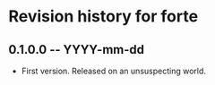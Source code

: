 # Revision history for forte

## 0.1.0.0 -- YYYY-mm-dd

* First version. Released on an unsuspecting world.
